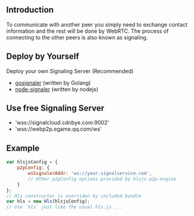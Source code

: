 ## Introduction
To communicate with another peer you simply need to exchange contact information and the rest will be done by WebRTC. The process of connecting to the other peers is also known as signaling.

## Deploy by Yourself
Deploy your own Signaling Server (Recommended)
- [gosignaler](https://github.com/cdnbye/gosignaler) (written by Golang)
- [node-signaler](https://github.com/cdnbye/node-signaler) (written by nodejs)
    
## Use free Signaling Server
- 'wss://signalcloud.cdnbye.com:9002'
- 'wss://webp2p.egame.qq.com/ws'

## Example
```javascript
var hlsjsConfig = {
    p2pConfig: {
        wsSignalerAddr: 'ws://your.signalservice.com',
        // Other p2pConfig options provided by hlsjs-p2p-engine
    }
};
// Hls constructor is overriden by included bundle
var hls = new Hls(hlsjsConfig);
// Use `hls` just like the usual hls.js ...
```